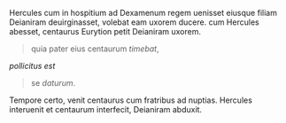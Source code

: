 Hercules cum in hospitium ad Dexamenum regem uenisset eiusque filiam Deianiram deuirginasset, volebat eam uxorem ducere. cum Hercules abesset, centaurus Eurytion petit Deianiram uxorem. 
> quia pater eius centaurum *timebat*, 

*pollicitus est*

> se *daturum*.

Tempore certo, venit centaurus cum fratribus ad nuptias. Hercules interuenit et centaurum interfecit, Deianiram abduxit.

